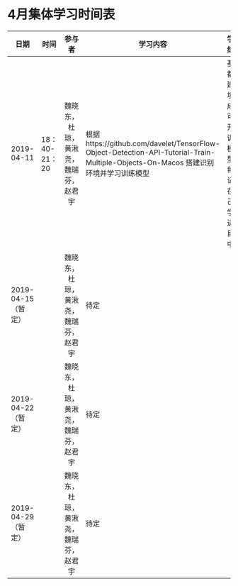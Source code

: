 # 4月集体学习时间表

|日期| 时间   |      参与者      |  学习内容 | 学习结果
|--|--|:--:|--| -- |
| 2019-04-11 | 18：40-21：20 | 魏晓东，杜琼，黄湫尧，魏瑞芬，赵君宇 | 根据https://github.com/davelet/TensorFlow-Object-Detection-API-Tutorial-Train-Multiple-Objects-On-Macos 搭建识别环境并学习训练模型 | 基本都搭建环境完成并可以开始训练模型。每人记录在自己的学习进度目录中
| 2019-04-15（暂定）|  | 魏晓东，杜琼，黄湫尧，魏瑞芬，赵君宇 | 待定 |
| 2019-04-22（暂定） || 魏晓东，杜琼，黄湫尧，魏瑞芬，赵君宇 | 待定 |
| 2019-04-29（暂定）  || 魏晓东，杜琼，黄湫尧，魏瑞芬，赵君宇 | 待定 |


